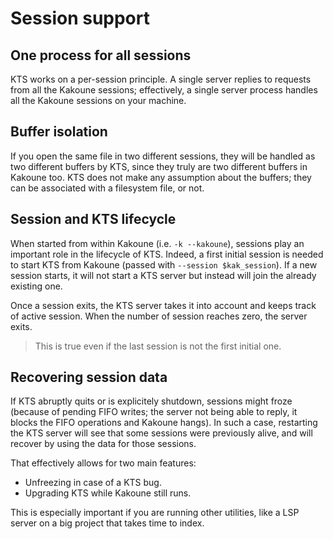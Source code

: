 # Session support

## One process for all sessions

KTS works on a per-session principle. A single server replies to requests from
all the Kakoune sessions; effectively, a single server process handles all the
Kakoune sessions on your machine.

## Buffer isolation

If you open the same file in two different sessions, they will be handled as
two different buffers by KTS, since they truly are two different buffers in
Kakoune too. KTS does not make any assumption about the buffers; they can be
associated with a filesystem file, or not.

## Session and KTS lifecycle

When started from within Kakoune (i.e. `-k --kakoune`), sessions play an
important role in the lifecycle of KTS. Indeed, a first initial session is
needed to start KTS from Kakoune (passed with `--session $kak_session`). If a
new session starts, it will not start a KTS server but instead will join the
already existing one.

Once a session exits, the KTS server takes it into account and keeps track of
active session. When the number of session reaches zero, the server exits.

> This is true even if the last session is not the first initial one.

## Recovering session data

If KTS abruptly quits or is explicitely shutdown, sessions might froze (because
of pending FIFO writes; the server not being able to reply, it blocks the FIFO
operations and Kakoune hangs). In such a case, restarting the KTS server will
see that some sessions were previously alive, and will recover by using the data
for those sessions.

That effectively allows for two main features:

- Unfreezing in case of a KTS bug.
- Upgrading KTS while Kakoune still runs.

This is especially important if you are running other utilities, like a LSP
server on a big project that takes time to index.
